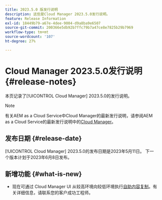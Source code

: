 ```yaml
---
title: 2023.5.0 版发行说明
description: 这些是Cloud Manager 2023.5.0发行说明。
feature: Release Information
exl-id: 18449b79-a67e-4dee-9004-d9a8ba9e6507
source-git-commit: 200366e5db92b7ffc79b7a47ce8e7825b29b7969
workflow-type: tm+mt
source-wordcount: '107'
ht-degree: 27%

---
```


# Cloud Manager 2023.5.0发行说明 {#release-notes}

本页记录了[!UICONTROL Cloud Manager] 2023.5.0的发行说明。

>[!NOTE]
>
>有关AEM as a Cloud Service中Cloud Manager的最新发行说明，请参阅AEM as a Cloud Service的最新发行说明中的[Cloud Manager](https://experienceleague.adobe.com/docs/experience-manager-cloud-service/content/implementing/using-cloud-manager/release-notes-cloud-manager/release-notes-cm-current.html)。

## 发布日期 {#release-date}

[!UICONTROL Cloud Manager] 2023.5.0的发布日期是2023年5月11日。 下一个版本计划于2023年6月8日发布。

## 新增功能 {#what-is-new}

* 现在可通过 Cloud Manager UI 从较高环境向较低环境执行[自助内容复制](/help/using/content-copy.md)。有关详细信息，请联系您的客户成功工程师。
